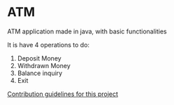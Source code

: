 # ATM
ATM application made in java, with basic functionalities

It is have 4 operations to do:

1. Deposit Money
2. Withdrawn Money
3. Balance inquiry
4. Exit


[Contribution guidelines for this project](ATM/img/1.png)
